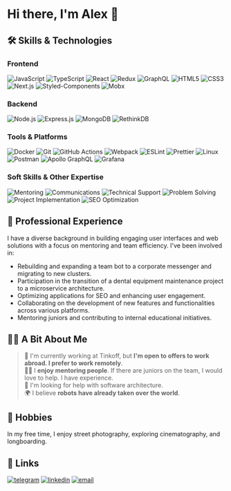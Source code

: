 # Hi there, I'm Alex 👋

## 🛠 Skills & Technologies
### Frontend
![JavaScript](https://img.shields.io/badge/-JavaScript-F7DF1E?style=flat-square&logo=javascript&logoColor=gray "JavaScript")
![TypeScript](https://img.shields.io/badge/-TypeScript-3178C6?style=flat-square&logo=typescript&logoColor=white "TypeScript")
![React](https://img.shields.io/badge/-React-61DAFB?style=flat-square&logo=react&logoColor=black "React")
![Redux](https://img.shields.io/badge/-Redux-764ABC?style=flat-square&logo=redux&logoColor=white "Redux")
![GraphQL](https://img.shields.io/badge/-GraphQL-E10098?style=flat-square&logo=graphql&logoColor=white "GraphQL")
![HTML5](https://img.shields.io/badge/-HTML5-E34F26?style=flat-square&logo=html5&logoColor=white "HTML5")
![CSS3](https://img.shields.io/badge/-CSS3-1572B6?style=flat-square&logo=css3&logoColor=white "CSS3")
![Next.js](https://img.shields.io/badge/-Next.js-000000?style=flat-square&logo=next.js&logoColor=white "Next.js")
![Styled-Components](https://img.shields.io/badge/-Styled_Components-DB7093?style=flat-square&logo=styled-components&logoColor=white "Styled-Components")
![Mobx](https://img.shields.io/badge/-MobX-FF9955?style=flat-square&logo=mobx&logoColor=white "Mobx")

### Backend
![Node.js](https://img.shields.io/badge/-Node.js-339933?style=flat-square&logo=Node.js&logoColor=white "Node.js")
![Express.js](https://img.shields.io/badge/-Express.js-000000?style=flat-square&logo=express&logoColor=white "Express.js")
![MongoDB](https://img.shields.io/badge/-MongoDB-47A248?style=flat-square&logo=mongodb&logoColor=white "MongoDB")
![RethinkDB](https://img.shields.io/badge/-RethinkDB-8DD6F9?style=flat-square&logo=amazondocumentdb&logoColor=black "RethinkDB")

### Tools & Platforms
![Docker](https://img.shields.io/badge/-Docker-2496ED?style=flat-square&logo=docker&logoColor=white "Docker")
![Git](https://img.shields.io/badge/-Git-F05032?style=flat-square&logo=git&logoColor=white "Git")
![GitHub Actions](https://img.shields.io/badge/-GitHub_Actions-2088FF?style=flat-square&logo=githubactions&logoColor=white "GitHub Actions")
![Webpack](https://img.shields.io/badge/-Webpack-8DD6F9?style=flat-square&logo=webpack&logoColor=black "Webpack")
![ESLint](https://img.shields.io/badge/-ESLint-4B32C3?style=flat-square&logo=eslint&logoColor=white "ESLint")
![Prettier](https://img.shields.io/badge/-Prettier-F7B93E?style=flat-square&logo=prettier&logoColor=black "Prettier")
![Linux](https://img.shields.io/badge/-Linux-FCC624?style=flat-square&logo=linux&logoColor=black "Linux")
![Postman](https://img.shields.io/badge/-Postman-FF6C37?style=flat-square&logo=postman&logoColor=white "Postman")
![Apollo GraphQL](https://img.shields.io/badge/-Apollo_GraphQL-311C87?style=flat-square&logo=apollographql&logoColor=white "Apollo GraphQL")
![Grafana](https://img.shields.io/badge/-Grafana-F46800?style=flat-square&logo=grafana&logoColor=white "Grafana")

### Soft Skills & Other Expertise
![Mentoring](https://img.shields.io/badge/-Mentoring-E10098?style=flat-square&logo=codementor&logoColor=white "Mentoring")
![Communications](https://img.shields.io/badge/-Communications-00ABE1?style=flat-square&logo=githubsponsors&logoColor=white "Communications")
![Technical Support](https://img.shields.io/badge/-Technical_Support-FF7B00?style=flat-square&logo=googlesearchconsole&logoColor=white "Technical Support")
![Problem Solving](https://img.shields.io/badge/-Problem_Solving-8DD6F9?style=flat-square&logo=fireship&logoColor=white "Problem Solving")
![Project Implementation](https://img.shields.io/badge/-Project_Implementation-007ACC?style=flat-square&logo=audiomack&logoColor=white "Project Implementation")
![SEO Optimization](https://img.shields.io/badge/-SEO-47A248?style=flat-square&logo=protodotio&logoColor=white "SEO")

## 💼 Professional Experience
I have a diverse background in building engaging user interfaces and web solutions with a focus on mentoring and team efficiency. I've been involved in:
- Rebuilding and expanding a team bot to a corporate messenger and migrating to new clusters.
- Participation in the transition of a dental equipment maintenance project to a microservice architecture.
- Optimizing applications for SEO and enhancing user engagement.
- Collaborating on the development of new features and functionalities across various platforms.
- Mentoring juniors and contributing to internal educational initiatives.

## 🙋‍♂️ A Bit About Me
> 🏢 I'm currently working at Tinkoff, but **I'm open to offers to work abroad. I prefer to work remotely**. \
> 👨‍💻 I **enjoy mentoring people**. If there are juniors on the team, I would love to help. I have experience. \
> 🤖 I'm looking for help with software architecture. \
> 🌍 I believe **robots have already taken over the world**.

## 🎨 Hobbies
In my free time, I enjoy street photography, exploring cinematography, and longboarding.



## 🔗 Links
[![telegram](https://img.shields.io/badge/Telegram-2CA5E0?style=for-the-badge&logo=telegram&logoColor=white)](https://t.me/orangefekla)
[![linkedin](https://img.shields.io/badge/linkedin-0A66C2?style=for-the-badge&logo=linkedin&logoColor=white)](https://www.linkedin.com/in/fekla/)
[![email](https://img.shields.io/badge/Gmail-D14836?style=for-the-badge&logo=gmail&logoColor=white)](mailto:rabbdroid@gmail.com)



